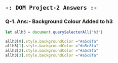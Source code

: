 ## `-: DOM Project-2 Answers :-`
### Q-1. Ans:- Background Colour Added to h3
```JavaScript
let allh3 = document.querySelectorAll("h3")

allh3[0].style.backgroundColor ="#a5c8fa"
allh3[1].style.backgroundColor ="#a5c8fa"
allh3[2].style.backgroundColor ="#a5c8fa"
allh3[3].style.backgroundColor ="#a5c8fa"

```
